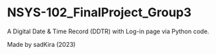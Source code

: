 # NSYS-102_FinalProject_Group3

A Digital Date & Time Record (DDTR) with Log-in page via Python code.

Made by sadKira (2023)
